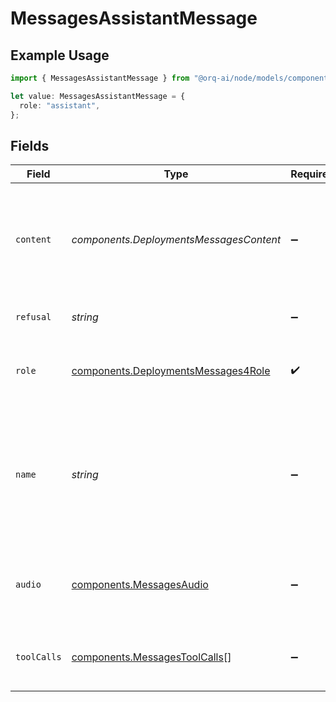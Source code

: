 # MessagesAssistantMessage

## Example Usage

```typescript
import { MessagesAssistantMessage } from "@orq-ai/node/models/components";

let value: MessagesAssistantMessage = {
  role: "assistant",
};
```

## Fields

| Field                                                                                                                        | Type                                                                                                                         | Required                                                                                                                     | Description                                                                                                                  |
| ---------------------------------------------------------------------------------------------------------------------------- | ---------------------------------------------------------------------------------------------------------------------------- | ---------------------------------------------------------------------------------------------------------------------------- | ---------------------------------------------------------------------------------------------------------------------------- |
| `content`                                                                                                                    | *components.DeploymentsMessagesContent*                                                                                      | :heavy_minus_sign:                                                                                                           | The contents of the assistant message. Required unless `tool_calls` or `function_call` is specified.                         |
| `refusal`                                                                                                                    | *string*                                                                                                                     | :heavy_minus_sign:                                                                                                           | The refusal message by the assistant.                                                                                        |
| `role`                                                                                                                       | [components.DeploymentsMessages4Role](../../models/components/deploymentsmessages4role.md)                                   | :heavy_check_mark:                                                                                                           | The role of the messages author, in this case `assistant`.                                                                   |
| `name`                                                                                                                       | *string*                                                                                                                     | :heavy_minus_sign:                                                                                                           | An optional name for the participant. Provides the model information to differentiate between participants of the same role. |
| `audio`                                                                                                                      | [components.MessagesAudio](../../models/components/messagesaudio.md)                                                         | :heavy_minus_sign:                                                                                                           | Data about a previous audio response from the model.                                                                         |
| `toolCalls`                                                                                                                  | [components.MessagesToolCalls](../../models/components/messagestoolcalls.md)[]                                               | :heavy_minus_sign:                                                                                                           | The tool calls generated by the model, such as function calls.                                                               |